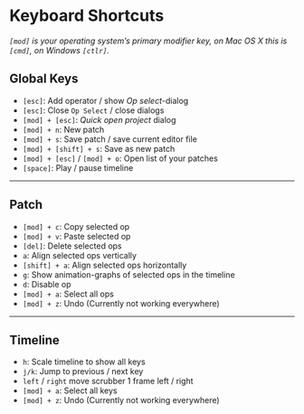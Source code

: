# Keyboard Shortcuts

*`[mod]` is your operating system’s primary modifier key, on Mac OS X this is `[cmd]`, on Windows `[ctlr]`.*

## Global Keys

- `[esc]`: Add operator / show *Op select*-dialog
- `[esc]`: Close `Op Select` / close dialogs
- `[mod] + [esc]`: *Quick open project* dialog
- `[mod] + n`: New patch
- `[mod] + s`: Save patch / save current editor file
- `[mod] + [shift] + s`: Save as new patch
- `[mod] + [esc]` /  `[mod] + o`: Open list of your patches
- `[space]`: Play / pause timeline

---

## Patch

- `[mod] + c`: Copy selected op
- `[mod] + v`: Paste selected op
- `[del]`: Delete selected ops
- `a`: Align selected ops vertically
- `[shift] + a`: Align selected ops horizontally
- `g`: Show animation-graphs of selected ops in the timeline
- `d`: Disable op
- `[mod] + a`: Select all ops
- `[mod] + z`: Undo (Currently not working everywhere)

---

## Timeline

- `h`: Scale timeline to show all keys 
- `j/k`: Jump to previous / next key 
- `left` / `right` move scrubber 1 frame left / right
- `[mod] + a`: Select all keys
- `[mod] + z`: Undo (Currently not working everywhere) 

